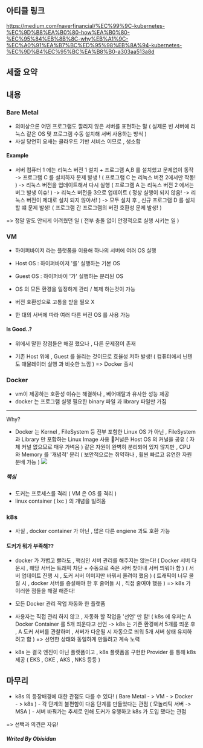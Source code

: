 ## 아티클 링크
https://medium.com/naverfinancial/%EC%99%9C-kubernetes-%EC%9D%B8%EA%B0%80-how%EA%B0%80-%EC%95%84%EB%8B%8C-why%EB%A1%9C-%EC%A0%91%EA%B7%BC%ED%95%98%EB%8A%94-kubernetes-%EC%9D%B4%EC%95%BC%EA%B8%B0-a303aa513a8d

## 세줄 요약

## 내용


### Bare Metal
- 의미상으론 어떤 프로그램도 깔리지 않은 서버를 표현하는 말
	( 실제론 빈 서버에 리눅스 같은 OS 및 프로그램 수동 설치해 서버 사용하는 방식 )
- 사실 당연히 요새는 클라우드 기반 서비스 이므로 , 생소함

#### Example
- 서버 컴퓨터 1 에는 리눅스 버전 1 설치 + 프로그램 A,B 를 설치했고 문제없이 동작
-> 프로그램 C 를 설치하자 문제 발생 ! ( 프로그램 C 는 리눅스 버전 2에서만 작동! )
-> 리눅스 버전을 업데이트해서 다시 실행 ( 프로그램 A 는 리눅스 버전 2 에서는 버그 발생 이슈! )
-> 리눅스 버전을 3으로 업데이트 ( 정상 실행이 되지 않음! -> 리눅스 버전이 제대로 설치 되지 않아서! )
-> 모두 설치 후 , 신규 프로그램 D 를 설치할 떄 문제 발생! ( 프로그램 간 프로그램의 버전 호환성 문제 발생! )

=> 정말 말도 안되게 어려웠던 일 ( 전부 충돌 없이 안정적으로 실행 시키는 일 )

### VM

- 하이퍼바이저 라는 플랫폼을 이용해 하나의 서버에 여러 OS 실행
- Host OS :  하이퍼바이저 '를' 실행하는 기본 OS
- Guest OS : 하이퍼바이 '가' 실행하는 분리된 OS

- OS 의 모든 환경을 일정하게 관리 / 복제 하는것이 가능
- 버전 호환성으로 고통을 받을 필요 X
- 한 대의 서버에 따라 여러 다른 버전 OS 를 사용 가능 

#### Is Good..?
- 위에서 말한 장점들은 해결 했으나 , 다른 문제점이 존재

-  기존 Host 위에 , Guest 를 올리는 것이므로 효율성 저하 발생! ( 컴퓨터에서 닌텐도 애뮬레이터 실행 과 비슷한 느낌 )
=> Docker 출시

### Docker
- vm이 제공하는 호환성 이슈는 해결하나 , 베어매탈과 유사한 성능 제공
- docker 는 프로그램 실행 필요한 binary 파일 과 library 파일만 가짐
---
Why?
- Docker 는 Kernel , FileSystem 등 전부 포함한 Linux OS 가 아닌 , FileSystem 과 Library 만 포함하는 Linux Image 사용
	 커널은 Host OS 의 커널을 공유 ( 자체 커널 없으므로 매우 가벼움 )
	  같은 자원이 완벽히 분리되어 있지 않지만 , CPU 와 Memory 를 '개념적' 분리 
	  ( 보안적으로는 취약하나 , 휠씬 빠르고 유연한 자원 분배 가능 )
![](https://i.imgur.com/LoaPWcZ.png)
##### 핵심
- 도커는 프로세스를 격리 ( VM 은 OS 를 격리 )
- linux container ( lxc ) 의 개념을 빌려옴

### k8s
- 사실 , docker container 가 아닌 , 많은 다른 engiene 과도 호환 가능

#### 도커가 뭐가 부족해??
- docker 가 가볍고 빨라도 , 핵심인 서버 관리를 해주지는 않는다!
	( Docker 서버 다운시 , 해당 서버는 트래픽 차단 + 수동으로 죽은 서버 찾아내 서버 띄워야 함 )
	( 서버 업데이트 진행 시 , 도커 서버 이미지만 바꿔서 올려야 했음 )
	( 트래픽이 너무 몰릴 시 , docker 서버를 증설해야 한 후 줄어들 시 , 직접 줄여야 했음 )
=> k8s 가 이러한 점들을 해결 해준다!

- 모든 Docker 관리 작업 자동화 한 플랫폼
- 사용자는 직접 관리 하지 않고 , 자동화 할 작업을 '선언' 만 함!
( k8s 에 유저는 A Docker Container 를 5개 띄운다고 선언 -> k8s 는 기존 환경에서 5개를 띄운 후 ,
	A 도커 서버를 관찰하며 , 서버가 다운될 시 자동으로 띄워 5개 서버 상태 유지하려고 함 )
=> 선언한 상태와 동일하게 만들려고 계속 노력

- k8s 는 결국 엔진이 아닌 플랫폼이고 , k8s 플랫폼을 구현한 Provider 를 통해 k8s 제공
	( EKS , GKE , AKS , NKS 등등 )

## 마무리
- k8s 의 등장배경에 대한 관점도 다를 수 있다!
	( Bare Metal - > VM - > Docker - > k8s ) - 각 단계의 불편함이 다음 단계를 만들었다는 관점
	( 모놀리틱 서버 -> MSA ) - 서버 바꿔가는 추세로 인해 도커가 유행하고 k8s 가 도입 됐다는 관점

=> 선택과 의견은 자유!
##### Writed By Obisidan